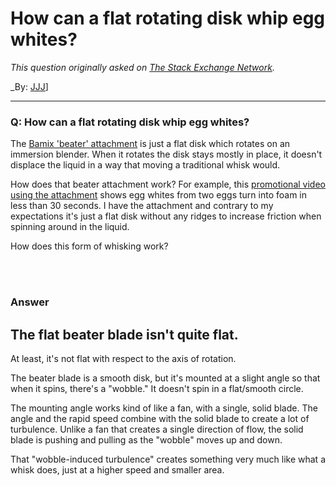﻿# How can a flat rotating disk whip egg whites?

_This question originally asked on [The Stack Exchange Network](https://cooking.stackexchange.com/q/117738)._

_By: [JJJ](https://cooking.stackexchange.com/u/61703)]
<br><hr>
### Q: How can a flat rotating disk whip egg whites?
<p>The <a href="https://www.bamix.com/shop/eu_en/beater.html" rel="noreferrer">Bamix 'beater' attachment</a> is just a flat disk which rotates on an immersion blender. When it rotates the disk stays mostly in place, it doesn't displace the liquid in a way that moving a traditional whisk would.</p>
<p>How does that beater attachment work? For example, this <a href="https://youtu.be/ntaEWha1g_g?t=60" rel="noreferrer">promotional video using the attachment</a> shows egg whites from two eggs turn into foam in less than 30 seconds. I have the attachment and contrary to my expectations it's just a flat disk without any ridges to increase friction when spinning around in the liquid.</p>
<p>How does this form of whisking work?</p>

<br><br>
### Answer 
<h2>The flat beater blade isn't quite flat.</h2>
<p>At least, it's not flat with respect to the axis of rotation.</p>
<p>The beater blade is a smooth disk, but it's mounted at a slight angle so that when it spins, there's a &quot;wobble.&quot; It doesn't spin in a flat/smooth circle.</p>
<p>The mounting angle works kind of like a fan, with a single, solid blade. The angle and the rapid speed combine with the solid blade to create a lot of turbulence. Unlike a fan that creates a single direction of flow, the solid blade is pushing and pulling as the &quot;wobble&quot; moves up and down.</p>
<p>That &quot;wobble-induced turbulence&quot; creates something very much like what a whisk does, just at a higher speed and smaller area.</p>

